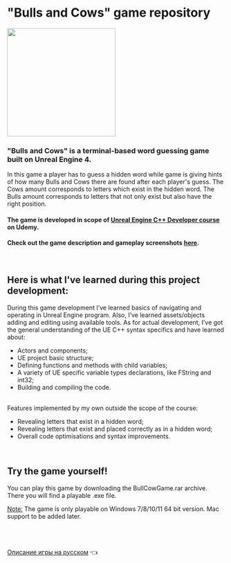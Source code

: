# "Bulls and Cows" game repository

<img src="https://github.com/Romandre/BullsCowsGame_UE4/blob/031b62c05b56760a72b26991414618278364c60e/cute-cow.ico?raw=true" width="250">

### "Bulls and Cows" is a terminal-based word guessing game built on Unreal Engine 4.

In this game a player has to guess a hidden word while game is giving hints of how many Bulls and Cows there are found after each player's guess.
The Cows amount corresponds to letters which exist in the hidden word. The Bulls amount corresponds to letters that not only exist but also have the right position.

#### The game is developed in scope of [Unreal Engine C++ Developer course](https://www.udemy.com/course/unreal-422-archived-course/) on Udemy.<br />

#### Check out the game description and gameplay screenshots [here](https://pebble-lantern-5e5.notion.site/Bulls-Cows-gameplay-description-9ac3af0583154efe90c4d780b4103f04).
<br />

## Here is what I've learned during this project development:

During this game development I’ve learned basics of navigating and operating in Unreal Engine program. Also, I’ve learned assets/objects adding and editing using available tools. As for actual development, I’ve got the general understanding of the UE C++ syntax specifics and have learned about:

- Actors and components;
- UE project basic structure;
- Defining functions and methods with child variables;
- A variety of UE specific variable types declarations, like FString and int32;
- Building and compiling the code.

<br />
Features implemented by my own outside the scope of the course:

- Revealing letters that exist in a hidden word;
- Revealing letters that exist and placed correctly as in a hidden word;
- Overall code optimisations and syntax improvements.
<br />


## Try the game yourself!
You can play this game by downloading the BullCowGame.rar archive.<br />
There you will find a playable .exe file.<br />

<ins>Note:</ins> The game is only playable on Windows 7/8/10/11 64 bit version. Mac support to be added later.
<br /><br /><br /><br />

[Описание игры на русском](README_RU.md) :point_left:
